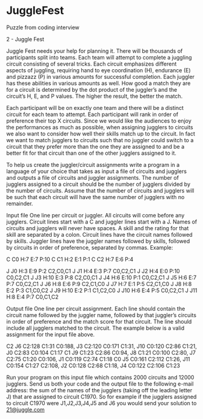 # JuggleFest
Puzzle from coding interview

2 - Juggle Fest

Juggle Fest needs your help for planning it. There will be thousands of
participants split into teams. Each team will attempt to complete a
juggling circuit consisting of several tricks. Each circuit emphasizes
different aspects of juggling, requiring hand to eye coordination (H),
endurance (E) and pizzazz (P) in various amounts for successful completion.
Each juggler has these abilities in various amounts as well. How good a
match they are for a circuit is determined by the dot product of the
juggler’s and the circuit’s H, E, and P values. The higher the result, the
better the match.

Each participant will be on exactly one team and there will be a distinct
circuit for each team to attempt. Each participant will rank in order of
preference their top X circuits. Since we would like the audiences to enjoy
the performances as much as possible, when assigning jugglers to circuits
we also want to consider how well their skills match up to the circuit. In
fact we want to match jugglers to circuits such that no juggler could
switch to a circuit that they prefer more than the one they are assigned to
and be a better fit for that circuit than one of the other jugglers
assigned to it.

To help us create the juggler/circuit assignments write a program in a
language of your choice that takes as input a file of circuits and jugglers
and outputs a file of circuits and juggler assignments. The number of
jugglers assigned to a circuit should be the number of jugglers divided by
the number of circuits. Assume that the number of circuits and jugglers
will be such that each circuit will have the same number of jugglers with
no remainder.

Input file
One line per circuit or juggler. All circuits will come before any
jugglers. Circuit lines start with a C and juggler lines start with a J.
Names of circuits and jugglers will never have spaces. A skill and the
rating for that skill are separated by a colon. Circuit lines have the
circuit names followed by skills. Juggler lines have the juggler names
followed by skills, followed by circuits in order of preference, separated
by commas. Example:

C C0 H:7 E:7 P:10
C C1 H:2 E:1 P:1
C C2 H:7 E:6 P:4

J J0 H:3 E:9 P:2 C2,C0,C1
J J1 H:4 E:3 P:7 C0,C2,C1
J J2 H:4 E:0 P:10 C0,C2,C1
J J3 H:10 E:3 P:8 C2,C0,C1
J J4 H:6 E:10 P:1 C0,C2,C1
J J5 H:6 E:7 P:7 C0,C2,C1
J J6 H:8 E:6 P:9 C2,C1,C0
J J7 H:7 E:1 P:5 C2,C1,C0
J J8 H:8 E:2 P:3 C1,C0,C2
J J9 H:10 E:2 P:1 C1,C2,C0
J J10 H:6 E:4 P:5 C0,C2,C1
J J11 H:8 E:4 P:7 C0,C1,C2

Output file
One line per circuit assignment. Each line should contain the circuit name
followed by the juggler name, followed by that juggler’s circuits in order
of preference and the match score for that circuit. The line should include
all jugglers matched to the circuit. The example below is a valid
assignment for the input file above.

C2 J6 C2:128 C1:31 C0:188, J3 C2:120 C0:171 C1:31, J10 C0:120 C2:86 C1:21, J0 C2:83 C0:104 C1:17 
C1 J9 C1:23 C2:86 C0:94, J8 C1:21 C0:100 C2:80, J7 C2:75 C1:20 C0:106, J1 C0:119 C2:74 C1:18 
C0 J5 C0:161 C2:112 C1:26, J11 C0:154 C1:27 C2:108, J2 C0:128 C2:68 C1:18, J4 C0:122 C2:106 C1:23

Run your program on this input file which contains 2000 circuits and 12000
jugglers. Send us both your code and the output file to the following
e-mail address: the sum of the names of the jugglers (taking off the
leading letter J) that are assigned to circuit C1970. So for
example if the jugglers assigned to circuit C1970 were J1,J2,J3,J4,J5 and
J6 you would send your solution to 21@juggle.com

